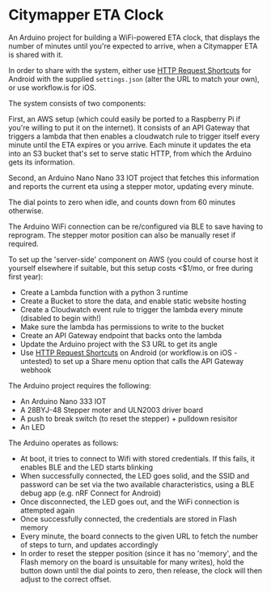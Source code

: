 # Citymapper ETA Clock

An Arduino project for building a WiFi-powered ETA clock, that displays the number of minutes until you're expected to arrive, when a Citymapper ETA is shared with it.

In order to share with the system, either use [HTTP Request Shortcuts](https://play.google.com/store/apps/details?id=ch.rmy.android.http_shortcuts) for Android with the supplied `settings.json` (alter the URL to match your own), or use workflow.is for iOS.

The system consists of two components:

First, an AWS setup (which could easily be ported to a Raspberry Pi if you're willing to put it on the internet). It consists of an API Gateway that triggers a lambda that then enables a cloudwatch rule to trigger itself every minute until the ETA expires or you arrive. Each minute it updates the eta into an S3 bucket that's set to serve static HTTP, from which the Arduino gets its information.

Second, an Arduino Nano Nano 33 IOT project that fetches this information and reports the current eta using a stepper motor, updating every minute.

The dial points to zero when idle, and counts down from 60 minutes otherwise.

The Arduino WiFi connection can be re/configured via BLE to save having to reprogram. The stepper motor position can also be manually reset if required.

To set up the 'server-side' component on AWS (you could of course host it yourself elsewhere if suitable, but this setup costs <$1/mo, or free during first year):

* Create a Lambda function with a python 3 runtime
* Create a Bucket to store the data, and enable static website hosting
* Create a Cloudwatch event rule to trigger the lambda every minute (disabled to begin with!)
* Make sure the lambda has permissions to write to the bucket
* Create an API Gateway endpoint that backs onto the lambda
* Update the Arduino project with the S3 URL to get its angle
* Use [HTTP Request Shortcuts](https://play.google.com/store/apps/details?id=ch.rmy.android.http_shortcuts) on Android (or workflow.is on iOS - untested) to set up a Share menu option that calls the API Gateway webhook

The Arduino project requires the following:

* An Arduino Nano 333 IOT
* A 28BYJ-48 Stepper moter and ULN2003 driver board
* A push to break switch (to reset the stepper) + pulldown resisitor
* An LED

The Arduino operates as follows:

* At boot, it tries to connect to Wifi with stored credentials. If this fails, it enables BLE and the LED starts blinking
* When successfully connected, the LED goes solid, and the SSID and password can be set via the two available characteristics, using a BLE debug app (e.g. nRF Connect for Android)
* Once disconnected, the LED goes out, and the WiFi connection is attempted again
* Once successfully connected, the credentials are stored in Flash memory
* Every minute, the board connects to the given URL to fetch the number of steps to turn, and updates accordingly
* In order to reset the stepper position (since it has no 'memory', and the Flash memory on the board is unsuitable for many writes), hold the button down until the dial points to zero, then release, the clock will then adjust to the correct offset.

